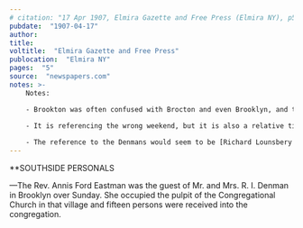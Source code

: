 ```yaml
---
# citation: "17 Apr 1907, Elmira Gazette and Free Press (Elmira NY), p5, newspapers.com"
pubdate:  "1907-04-17"
author: 
title: 
voltitle:  "Elmira Gazette and Free Press"
publocation:  "Elmira NY"
pages:  "5"
source:  "newspapers.com"
notes: >-
    Notes:

    - Brookton was often confused with Brocton and even Brooklyn, and that is the reason for adopting the name Brooktondale. (See [Historical Names](#historical-names)) Another example can be seen in the Batavia burial notice for Jonas Mills for another example. Otherwise, the use of "village" doesn't make sense. 

    - It is referencing the wrong weekend, but it is also a relative time reference, and perhaps the difference is just a result of the text not being updated in the time between writing and its delayed publishing.
    
    - The reference to the Denmans would seem to be [Richard Lounsbery Denman](https://www.findagrave.com/memorial/89338785/richard-lounsbery-denman) (15 Apr 1848 to 19 Aug 1915) and his wife [Adelaide (Webster) Denman](https://www.findagrave.com/memorial/89338786/adelaide-denman) (12 Sep 1852 to 30 Dec 1947). He is often referenced as R. L. Denman.
---
```

**SOUTHSIDE PERSONALS

—The Rev. Annis Ford Eastman was the guest of Mr. and Mrs. R. I. Denman in Brooklyn over Sunday. She occupied the pulpit of the Congregational Church in that village and fifteen persons were received into the congregation.
